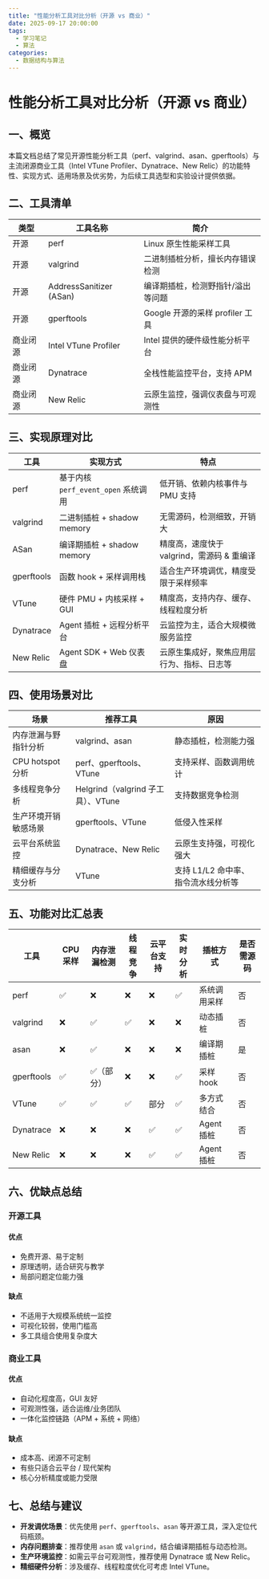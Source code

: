 ```yaml
---
title: "性能分析工具对比分析（开源 vs 商业）"
date: 2025-09-17 20:00:00
tags:
  - 学习笔记
  - 算法
categories:
  - 数据结构与算法
---
```


# 性能分析工具对比分析（开源 vs 商业）

## 一、概览

本篇文档总结了常见开源性能分析工具（perf、valgrind、asan、gperftools）与主流闭源商业工具（Intel VTune Profiler、Dynatrace、New Relic）的功能特性、实现方式、适用场景及优劣势，为后续工具选型和实验设计提供依据。

## 二、工具清单

| 类型     | 工具名称              | 简介                               |
|----------|-----------------------|------------------------------------|
| 开源     | perf                  | Linux 原生性能采样工具             |
| 开源     | valgrind              | 二进制插桩分析，擅长内存错误检测   |
| 开源     | AddressSanitizer (ASan)| 编译期插桩，检测野指针/溢出等问题 |
| 开源     | gperftools            | Google 开源的采样 profiler 工具    |
| 商业闭源 | Intel VTune Profiler  | Intel 提供的硬件级性能分析平台     |
| 商业闭源 | Dynatrace             | 全栈性能监控平台，支持 APM         |
| 商业闭源 | New Relic             | 云原生监控，强调仪表盘与可观测性   |

## 三、实现原理对比

| 工具       | 实现方式                   | 特点                                       |
|------------|----------------------------|--------------------------------------------|
| perf       | 基于内核 `perf_event_open` 系统调用 | 低开销、依赖内核事件与 PMU 支持              |
| valgrind   | 二进制插桩 + shadow memory | 无需源码，检测细致，开销大                   |
| ASan       | 编译期插桩 + shadow memory | 精度高，速度快于 valgrind，需源码 & 重编译    |
| gperftools | 函数 hook + 采样调用栈     | 适合生产环境调优，精度受限于采样频率         |
| VTune      | 硬件 PMU + 内核采样 + GUI  | 精度高，支持内存、缓存、线程粒度分析         |
| Dynatrace  | Agent 插桩 + 远程分析平台  | 云监控为主，适合大规模微服务监控             |
| New Relic  | Agent SDK + Web 仪表盘     | 云原生集成好，聚焦应用层行为、指标、日志等   |

## 四、使用场景对比

| 场景                  | 推荐工具                              | 原因                                 |
|-----------------------|---------------------------------------|--------------------------------------|
| 内存泄漏与野指针分析  | valgrind、asan                        | 静态插桩，检测能力强                 |
| CPU hotspot 分析      | perf、gperftools、VTune              | 支持采样、函数调用统计                |
| 多线程竞争分析        | Helgrind（valgrind 子工具）、VTune   | 支持数据竞争检测                      |
| 生产环境开销敏感场景  | gperftools、VTune                    | 低侵入性采样                         |
| 云平台系统监控        | Dynatrace、New Relic                 | 云原生支持强，可视化强大              |
| 精细缓存与分支分析    | VTune                                 | 支持 L1/L2 命中率、指令流水线分析等   |

## 五、功能对比汇总表

| 工具       | CPU 采样 | 内存泄漏检测 | 线程竞争 | 云平台支持 | 实时分析 | 插桩方式     | 是否需源码 |
|------------|-----------|----------------|------------|--------------|------------|--------------|--------------|
| perf       | ✅         | ❌             | ❌         | ❌           | ✅         | 系统调用采样 | 否           |
| valgrind   | ❌         | ✅             | ✅         | ❌           | ❌         | 动态插桩     | 否           |
| asan       | ❌         | ✅             | ❌         | ❌           | ❌         | 编译期插桩   | 是           |
| gperftools | ✅         | ✅（部分）     | ❌         | ❌           | ✅         | 采样 hook    | 否           |
| VTune      | ✅         | ✅             | ✅         | 部分         | ✅         | 多方式结合   | 否           |
| Dynatrace  | ❌         | ❌             | ❌         | ✅           | ✅         | Agent 插桩   | 否           |
| New Relic  | ❌         | ❌             | ❌         | ✅           | ✅         | Agent 插桩   | 否           |

## 六、优缺点总结

### 开源工具

#### 优点

- 免费开源、易于定制
- 原理透明，适合研究与教学
- 局部问题定位能力强

#### 缺点
- 不适用于大规模系统统一监控
- 可视化较弱，使用门槛高
- 多工具组合使用复杂度大

### 商业工具

#### 优点

- 自动化程度高，GUI 友好
- 可观测性强，适合运维/业务团队
- 一体化监控链路（APM + 系统 + 网络）

#### 缺点
- 成本高、闭源不可定制
- 有些只适合云平台 / 现代架构
- 核心分析精度或能力受限

## 七、总结与建议

- **开发调优场景**：优先使用 `perf`、`gperftools`、`asan` 等开源工具，深入定位代码瓶颈。
- **内存问题排查**：推荐使用 `asan` 或 `valgrind`，结合编译期插桩与动态检测。
- **生产环境监控**：如需云平台可观测性，推荐使用 Dynatrace 或 New Relic。
- **精细硬件分析**：涉及缓存、线程粒度优化可考虑 Intel VTune。



